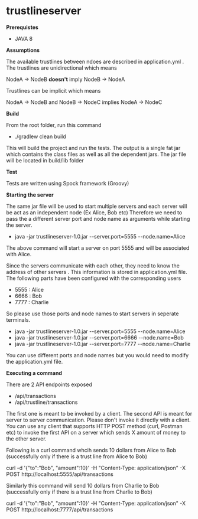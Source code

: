 # trustlineserver
**Prerequistes**
- JAVA 8

**Assumptions**

The available trustlines between ndoes are described in application.yml . 
The trustlines are unidirectional which means 

NodeA -> NodeB **doesn't** imply NodeB -> NodeA

Trustlines can be implicit which means

NodeA -> NodeB and NodeB -> NodeC implies NodeA -> NodeC

**Build**

From the root folder, run this command
- ./gradlew clean build

This will build the project and run the tests. The output is a single fat jar which contains the class files as well as all the dependent jars.
The jar file will be located in build/lib folder

**Test**

Tests are written using Spock framework (Groovy)

**Starting the server**

The same jar file will be used to start multiple servers and each server will be act as an independent node (Ex Alice, Bob etc)
Therefore we need to pass the a different server port and node name as arguments while starting the server.

- java -jar trustlineserver-1.0.jar --server.port=5555 --node.name=Alice

The above command will start a server on port 5555 and will be associated with Alice.

Since the servers communicate with each other, they need to know the address of other servers . This information is stored in application.yml file.
The following parts have been configured with the corresponding users 
- 5555 : Alice
- 6666 : Bob
- 7777 : Charlie

So please use those ports and node names to start servers in seperate terminals.
- java -jar trustlineserver-1.0.jar --server.port=5555 --node.name=Alice
- java -jar trustlineserver-1.0.jar --server.port=6666 --node.name=Bob
- java -jar trustlineserver-1.0.jar --server.port=7777 --node.name=Charlie

You can use different ports and node names but you would need to modify the application.yml file.

**Executing a command**

There are 2 API endpoints exposed 
- /api/transactions
- /api/trustline/transactions

The first one is meant to be invoked by a client. The second API is meant for server to server communication. Please don't invoke it directly with a client.
You can use any client that supports HTTP POST method (curl, Postman etc) to invoke the first API on a server which sends X amount of money to the other server.

Following is a curl command whcih sends 10 dollars from Alice to Bob (successfully only if there is a trust line from Alice to Bob)

curl -d '{"to":"Bob", "amount":10}' -H "Content-Type: application/json" -X POST http://localhost:5555/api/transactions

Similarly this command will send 10 dollars from Charlie to Bob (successfully only if there is a trust line from Charlie to Bob)

curl -d '{"to":"Bob", "amount":10}' -H "Content-Type: application/json" -X POST http://localhost:7777/api/transactions
